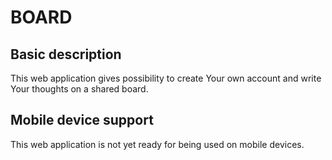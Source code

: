 # BOARD

## Basic description
This web application gives possibility to create Your own account and write Your thoughts on a shared board.

## Mobile device support
This web application is not yet ready for being used on mobile devices.
